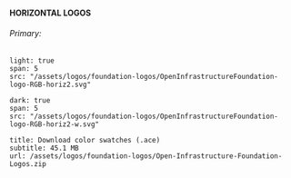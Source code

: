 #### **HORIZONTAL LOGOS**  

###### Primary:

```image
light: true
span: 5
src: "/assets/logos/foundation-logos/OpenInfrastructureFoundation-logo-RGB-horiz2.svg"
```

```image
dark: true
span: 5
src: "/assets/logos/foundation-logos/OpenInfrastructureFoundation-logo-RGB-horiz2-w.svg"
```

```download
title: Download color swatches (.ace)
subtitle: 45.1 MB
url: /assets/logos/foundation-logos/Open-Infrastructure-Foundation-Logos.zip
```